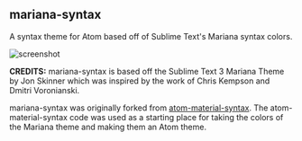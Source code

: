 
## mariana-syntax

A syntax theme for Atom based off of Sublime Text's Mariana syntax colors.

![screenshot](https://cloud.githubusercontent.com/assets/1899941/26532594/6aeecd70-43d2-11e7-9156-973a47953b96.png)


**CREDITS:** mariana-syntax is based off the Sublime Text 3 Mariana Theme by Jon Skinner which was inspired by the work of Chris Kempson and Dmitri Voronianski.

mariana-syntax was originally forked from [atom-material-syntax](https://github.com/atom-material/atom-material-syntax). The atom-material-syntax code was used as a starting place for taking the colors of the Mariana theme and making them an Atom theme.
